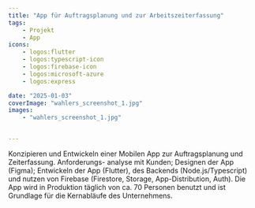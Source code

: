 ```yaml
---
title: "App für Auftragsplanung und zur Arbeitszeiterfassung"
tags: 
    - Projekt
    - App
icons:
    - logos:flutter
    - logos:typescript-icon
    - logos:firebase-icon
    - logos:microsoft-azure
    - logos:express

date: "2025-01-03"
coverImage: "wahlers_screenshot_1.jpg"
images:
    - "wahlers_screenshot_1.jpg"


---
```





Konzipieren und Entwickeln einer Mobilen App zur Auftragsplanung und Zeiterfassung. Anforderungs-
analyse mit Kunden; Designen der App (Figma); Entwickeln der App (Flutter), des Backends
(Node.js/Typescript) und nutzen von Firebase (Firestore, Storage, App-Distribution, Auth). Die
App wird in Produktion täglich von ca. 70 Personen benutzt und ist Grundlage für die Kernabläufe des
Unternehmens.



